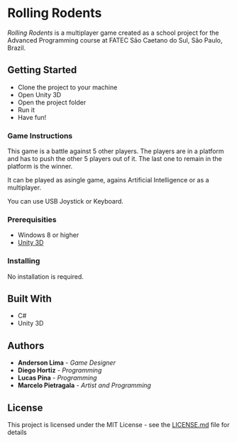 # Rolling Rodents

_Rolling Rodents_ is a multiplayer game created as a school project for the Advanced Programming course at FATEC São Caetano do Sul, São Paulo, Brazil.

## Getting Started

* Clone the project to your machine
* Open Unity 3D
* Open the project folder
* Run it
* Have fun!

### Game Instructions

This game is a battle against 5 other players. The players are in a platform and has to push the other 5 players out of it.
The last one to remain in the platform is the winner.

It can be played as asingle game, agains Artificial Intelligence or as a multiplayer.

You can use USB Joystick or Keyboard.

### Prerequisities

* Windows 8 or higher
* [Unity 3D](https://store.unity.com/)

### Installing

No installation is required.


## Built With

* C#
* Unity 3D


## Authors

* **Anderson Lima** - *Game Designer*
* **Diego Hortiz** - *Programming*
* **Lucas Pina** - *Programming*
* **Marcelo Pietragala** - *Artist and Programming*

## License

This project is licensed under the MIT License - see the [LICENSE.md](LICENSE.md) file for details


